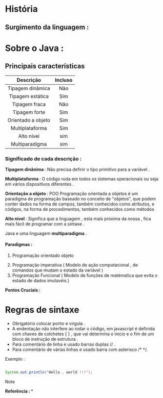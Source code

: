 
# História

## Surgimento da linguagem : 
<p>  </p>

# Sobre o Java : 

## Principais características 

| Descrição | Incluso | 
|:--:|:--:|
|Tipagem dinâmica | Não|
|Tipagem estática | Sim | 
|Tipagem fraca | Não |
|Tipagem forte | Sim |
|Orientado a objeto | Sim |
|Multiplataforma | Sim |
|Alto nível | sim |
|Multiparadigma | sim |

### Significado de cada descrição : 

<strong> Tipagem dinânima </strong> : Não precisa definir o tipo primitivo para a variável . </p> 
<strong>Multiplataforma </strong> : O código roda em todos os sistemas operacionais ou seja em vários dispositivos diferentes . </p> 
<strong> Orientação a objeto </strong> : POO Programação orientada a objetos é um paradigma de programação baseado no conceito de "objetos", que podem conter dados na forma de campos, também conhecidos como atributos, e códigos, na forma de procedimentos, também conhecidos como métodos </p>
<strong> Alto nivel  </strong> : Significa que a linguagem , esta mais próxima da nossa , fica mais fácil de programar com a sintaxe .

<p>Java e uma linguagem <strong> multiparadigma . </strong></p>
</p>

#### Paradigmas :

1. Programação orientado objeto </p>
1. Programação imperativa ( Modelo de ação computacional , de comandos que mudam o estado da variável ) 
1.  Programação Funcional ( Modelo de funções de matématica que evita o estado de dados imutavéis.)

**Pontos Cruciais :**  


# Regras de sintaxe 

* Obrigatório colocar ponto e virgula .
* A endentação não interfere ao rodar o código, em javascript é definida com chaves de colchetes { } , que vai determina o inicio e o fim de um bloco de instrução de estrutura . 
* Para comentário de linha e usado barras duplas  // .
* Para comentário de várias linhas e usado barra com asterisco /* */. 


Exemplo :

```java

System.out.println('Hello , world !!!');

```

> [!NOTE]
> <strong>Referência : </strong> 
> *
